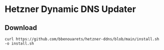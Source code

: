 # Hetzner Dynamic DNS Updater

## Download
```shell
curl https://github.com/bbenouarets/hetzner-ddns/blob/main/install.sh -o install.sh
```